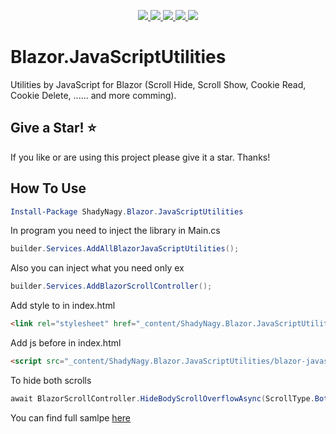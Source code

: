 <p align="center">
    <a href="https://www.nuget.org/packages/ShadyNagy.Blazor.JavaScriptUtilities" alt="NuGet">
        <img src="https://img.shields.io/nuget/v/ShadyNagy.Blazor.JavaScriptUtilities" />
    </a>
    <a href="https://www.nuget.org/packages/ShadyNagy.Blazor.JavaScriptUtilities" alt="NuGet">
        <img src="https://img.shields.io/nuget/dt/ShadyNagy.Blazor.JavaScriptUtilities" />
    </a>
    <a href="https://github.com/ShadyNagy/Blazor.JavaScriptUtilities/actions?query=workflow%3A%22publish+ShadyNagy.Blazor.JavaScriptUtilities+to+nuget%22" alt="Workflows">
        <img src="https://github.com/shadynagy/Blazor.JavaScriptUtilities/workflows/publish%20ShadyNagy.Blazor.JavaScriptUtilities%20to%20nuget/badge.svg" />
    </a>
    <a href="https://github.com/ShadyNagy/Blazor.JavaScriptUtilities/graphs/contributors" alt="Contributors">
        <img src="https://img.shields.io/github/contributors/ShadyNagy/Blazor.JavaScriptUtilities" />
    </a>
    <a href="https://github.com/ShadyNagy/Blazor.JavaScriptUtilities/blob/master/LICENSE" alt="license">
        <img src="https://img.shields.io/badge/License-MIT-blue.svg" />
    </a>
</p>

# Blazor.JavaScriptUtilities
Utilities by JavaScript for Blazor (Scroll Hide, Scroll Show, Cookie Read, Cookie Delete, ...... and more comming).

## Give a Star! :star:
If you like or are using this project please give it a star. Thanks!

## How To Use
```powershell
Install-Package ShadyNagy.Blazor.JavaScriptUtilities
```

In program you need to inject the library in Main.cs
```csharp
builder.Services.AddAllBlazorJavaScriptUtilities();
```
Also you can inject what you need only ex
```csharp
builder.Services.AddBlazorScrollController();
```

Add style to <head> in index.html
```html
<link rel="stylesheet" href="_content/ShadyNagy.Blazor.JavaScriptUtilities/blazor-javascript-utilities.min.css" />
```
Add js before </body> in index.html
```html
<script src="_content/ShadyNagy.Blazor.JavaScriptUtilities/blazor-javascript-utilities.js" type="text/javascript" language="javascript"></script>
```

To hide both scrolls
```csharp
await BlazorScrollController.HideBodyScrollOverflowAsync(ScrollType.Both);
```

You can find full samlpe [here](https://github.com/ShadyNagy/Blazor.JavaScriptUtilities/tree/master/samples/blazor-sample)


